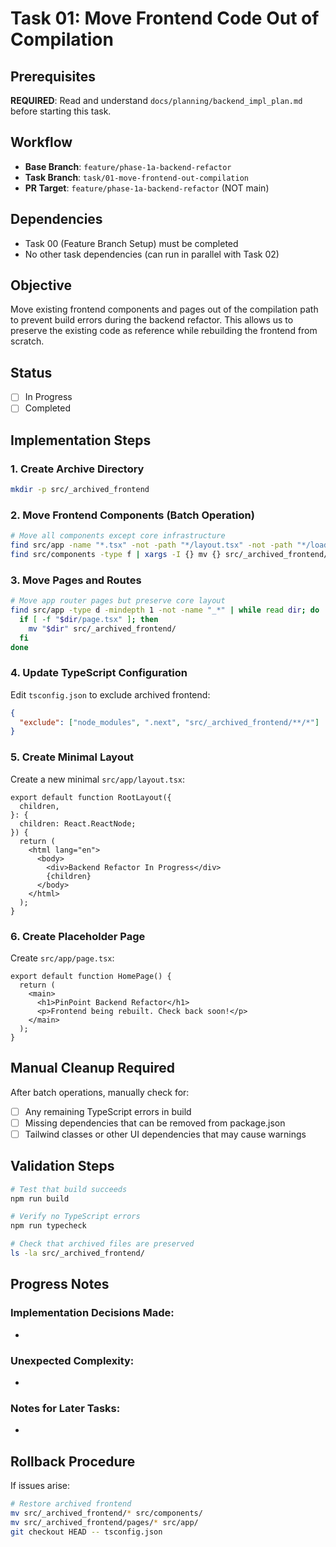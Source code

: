 # Task 01: Move Frontend Code Out of Compilation

## Prerequisites

**REQUIRED**: Read and understand `docs/planning/backend_impl_plan.md` before starting this task.

## Workflow

- **Base Branch**: `feature/phase-1a-backend-refactor`
- **Task Branch**: `task/01-move-frontend-out-compilation`
- **PR Target**: `feature/phase-1a-backend-refactor` (NOT main)

## Dependencies

- Task 00 (Feature Branch Setup) must be completed
- No other task dependencies (can run in parallel with Task 02)

## Objective

Move existing frontend components and pages out of the compilation path to prevent build errors during the backend refactor. This allows us to preserve the existing code as reference while rebuilding the frontend from scratch.

## Status

- [ ] In Progress
- [ ] Completed

## Implementation Steps

### 1. Create Archive Directory

```bash
mkdir -p src/_archived_frontend
```

### 2. Move Frontend Components (Batch Operation)

```bash
# Move all components except core infrastructure
find src/app -name "*.tsx" -not -path "*/layout.tsx" -not -path "*/loading.tsx" -not -path "*/error.tsx" | xargs -I {} mv {} src/_archived_frontend/
find src/components -type f | xargs -I {} mv {} src/_archived_frontend/
```

### 3. Move Pages and Routes

```bash
# Move app router pages but preserve core layout
find src/app -type d -mindepth 1 -not -name "_*" | while read dir; do
  if [ -f "$dir/page.tsx" ]; then
    mv "$dir" src/_archived_frontend/
  fi
done
```

### 4. Update TypeScript Configuration

Edit `tsconfig.json` to exclude archived frontend:

```json
{
  "exclude": ["node_modules", ".next", "src/_archived_frontend/**/*"]
}
```

### 5. Create Minimal Layout

Create a new minimal `src/app/layout.tsx`:

```tsx
export default function RootLayout({
  children,
}: {
  children: React.ReactNode;
}) {
  return (
    <html lang="en">
      <body>
        <div>Backend Refactor In Progress</div>
        {children}
      </body>
    </html>
  );
}
```

### 6. Create Placeholder Page

Create `src/app/page.tsx`:

```tsx
export default function HomePage() {
  return (
    <main>
      <h1>PinPoint Backend Refactor</h1>
      <p>Frontend being rebuilt. Check back soon!</p>
    </main>
  );
}
```

## Manual Cleanup Required

After batch operations, manually check for:

- [ ] Any remaining TypeScript errors in build
- [ ] Missing dependencies that can be removed from package.json
- [ ] Tailwind classes or other UI dependencies that may cause warnings

## Validation Steps

```bash
# Test that build succeeds
npm run build

# Verify no TypeScript errors
npm run typecheck

# Check that archived files are preserved
ls -la src/_archived_frontend/
```

## Progress Notes

<!-- Agent: Update this section with implementation decisions and complexity encountered -->

### Implementation Decisions Made:

-

### Unexpected Complexity:

-

### Notes for Later Tasks:

-

## Rollback Procedure

If issues arise:

```bash
# Restore archived frontend
mv src/_archived_frontend/* src/components/
mv src/_archived_frontend/pages/* src/app/
git checkout HEAD -- tsconfig.json
```
